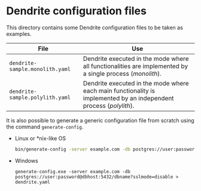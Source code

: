 # Dendrite configuration files

This directory contains some Dendrite configuration files to be taken as examples.

| File                            | Use                                                                                                                |
|---------------------------------|--------------------------------------------------------------------------------------------------------------------|
| `dendrite-sample.monolith.yaml` | Dendrite executed in the mode where all functionalities are implemented by a single process (*monolith*).          |
| `dendrite-sample.polylith.yaml` | Dendrite executed in the mode where each main functionality is implemented by an independent process (*polylith*). |

It is also possible to generate a generic configuration file from scratch using the command `generate-config`.

* Linux or *nix-like OS
  ```sh
  bin/generate-config -server example.com -db postgres://user:password@dbhost:5432/dbname?sslmode=disable > dendrite.yaml
  ```
* Windows
  ```dos
  generate-config.exe -server example.com -db postgres://user:password@dbhost:5432/dbname?sslmode=disable > dendrite.yaml
  ```
